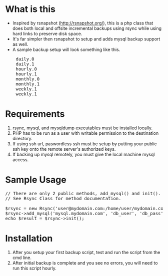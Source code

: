 What is this
===============================================
- Inspired by rsnapshot (http://rsnapshot.org/), this is a php class that does both local and offsite incremental backups using rsync while using hard links to preserve disk space.
- It's far simpler then rsnapshot to setup and adds mysql backup support as well.
- A sample backup setup will look something like this. 
<pre>
	daily.0
	daily.1
	hourly.0
	hourly.1
	monthly.0
	monthly.1
	weekly.1
	weekly.1
</pre>

Requirements
===============================================
1.  rsync, mysql, and mysqldump executables must be installed locally.
2.  PHP has to be run as a user with writable permission to the destination directory.
3.  If using ssh url, paswordless ssh must be setup by putting your public ssh key onto the remote server's authorized keys.
4.  If backing up mysql remotely, you must give the local machine mysql access.

Sample Usage
===============================================

<pre>
// There are only 2 public methods, add_mysql() and init().
// See Rsync Class for method documentation.

$rsync = new Rsync('user@mydomain.com:/home/user/mydomain.com', '/home/dave/backups');
$rsync->add_mysql('mysql.mydomain.com', 'db_user', 'db_pass');
echo $result = $rsync->init();
</pre>

Installation
===============================================
1.  After you setup your first backup script, test and run the script from the cmd line.
2.  After initial backup is complete and you see no errors, you will need to run this script hourly.